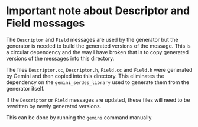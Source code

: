 # Important note about Descriptor and Field messages
The `Descriptor` and `Field` messages are used by the generator but the generator
is needed to build the generated versions of the message.  This is a circular
dependency and the way I have broken that is to copy generated versions of the
messages into this directory.

The files `Descriptor.cc`, `Descriptor.h`, `Field.cc` and `Field.h` were generated by
Gemini and then copied into this directory.  This eliminates the dependency on the
`gemini_serdes_library` used to generate them from the generator itself.

If the `Descriptor` or `Field` messages are updated, these files will need to be
rewritten by newly generated versions.

This can be done by running the `gemini` command manually.
